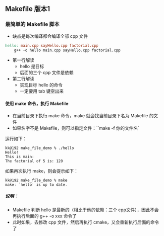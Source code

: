 ## Makefile 版本1

### 最简单的 Makefile 脚本

- 缺点是每次编译都会编译全部 cpp 文件
```makefile
hello: main.cpp sayHello.cpp factorial.cpp
	g++ -o hello main.cpp sayHello.cpp factorial.cpp
```

- 第一行解读
    - hello 是目标
    - 后面的三个 cpp 文件是依赖
- 第二行解读
    - 实现目标 hello 的命令
    - 一定要用 tab 键空出来

#### 使用 make 命令，执行 Makefile

- 在当前目录下执行 make 命令，make 就会找当前目录下名为 Makefile 的文件
- 如果名字不是 Makefile，则可以指定文件：``make -f 你的文件名`

运行如下：
```shell
kk@192 make_file_demo % ./hello 
Hello!
This is main:
The factorial of 5 is: 120
```
如果再次执行 make，则会提示如下：
```shell
kk@192 make_file_demo % make
make: `hello' is up to date.
```
##### 说明：
- Makefile 判断 hello 是最新的（相比于他的依赖：三个 cpp文件），因此不会再执行后面的 g++ -o xxx 命令了
- 此时如果，去修改 cpp 文件，然后再执行 cmake，又会重新执行后面的命令了